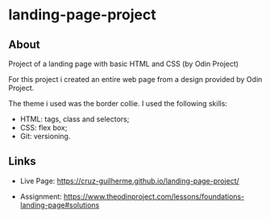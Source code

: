# landing-page-project

## About
Project of a landing page with basic HTML and CSS (by Odin Project)

For this project i created an entire web page from a design provided by Odin Project.


The theme i used was the border collie. 
I used the following skills:

- HTML: tags, class and selectors;
- CSS: flex box;
- Git: versioning.

## Links

- Live Page: https://cruz-guilherme.github.io/landing-page-project/

- Assignment: https://www.theodinproject.com/lessons/foundations-landing-page#solutions
